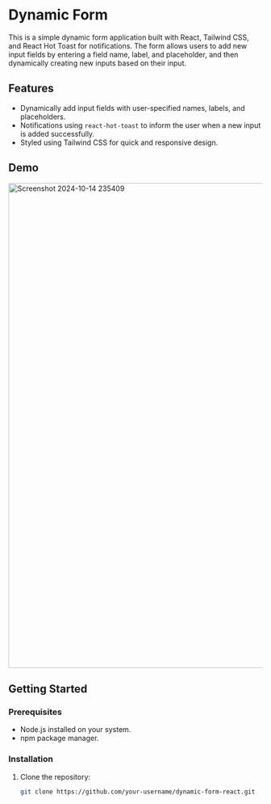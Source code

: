 <h1>Dynamic Form</h1>

<span>This is a simple dynamic form application built with React, Tailwind CSS, and React Hot Toast for notifications. The form allows users to add new input fields by entering a field name, label, and placeholder, and then dynamically creating new inputs based on their input.</span>

## Features

- Dynamically add input fields with user-specified names, labels, and placeholders.
- Notifications using `react-hot-toast` to inform the user when a new input is added successfully.
- Styled using Tailwind CSS for quick and responsive design.

## Demo
<img width="959" alt="Screenshot 2024-10-14 235409" src="https://github.com/user-attachments/assets/85d09559-b437-4d2a-83eb-b58aa1317352">

## Getting Started

### Prerequisites

- Node.js installed on your system.
- npm package manager.

### Installation

1. Clone the repository:

   ```bash
   git clone https://github.com/your-username/dynamic-form-react.git
